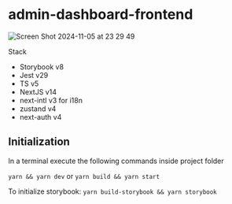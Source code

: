 # admin-dashboard-frontend

![Screen Shot 2024-11-05 at 23 29 49](https://github.com/user-attachments/assets/ba78e26a-00d2-4fd2-9cb5-270ee8e35784)


Stack

- Storybook v8
- Jest v29
- TS v5
- NextJS v14
- next-intl v3 for i18n
- zustand v4
- next-auth v4

## Initialization

In a terminal execute the following commands inside project folder

`yarn && yarn dev` or `yarn build && yarn start`

To initialize storybook: `yarn build-storybook && yarn storybook`
